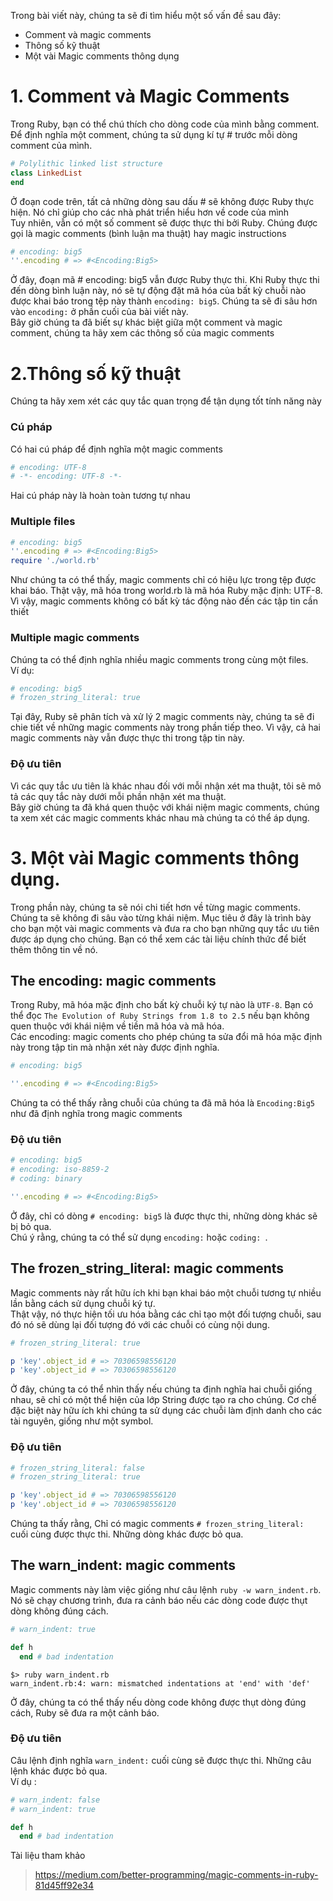 Trong bài viết này, chúng ta sẽ đi tìm hiểu một số vấn đề sau đây:
* Comment và magic comments
* Thông số kỹ thuật
* Một vài Magic comments thông dụng
# 1. Comment và Magic Comments
Trong Ruby, bạn có thể chú thích cho dòng code của mình bằng comment. Để định nghĩa một comment, chúng ta sử dụng kí tự # trước mỗi dòng comment của mình.
```ruby
# Polylithic linked list structure
class LinkedList
end
```
Ở đoạn code trên, tất cả những dòng sau dấu # sẽ không được Ruby thực hiện. Nó chỉ giúp cho các nhà phát triển hiểu hơn về code của mình <br>
Tuy nhiên, vẫn có một số comment sẽ được thực thi bởi Ruby. Chúng được gọi là magic comments (bình luận ma thuật) hay magic instructions

```ruby
# encoding: big5
''.encoding # => #<Encoding:Big5>
```
Ở đây, đoạn mã # encoding: big5  vẫn được Ruby thực thi. Khi Ruby thực thi đến dòng bình luận này, nó sẽ tự động đặt mã hóa của bất kỳ chuỗi nào được khai báo trong tệp này thành `encoding: big5`. Chúng ta sẽ đi sâu hơn vào `encoding:` ở phần cuối của bài viết này. <br>
Bây giờ chúng ta đã biết sự khác biệt giữa một comment và magic comment, chúng ta hãy xem các thông số của magic comments
# 2.Thông số kỹ thuật
Chúng ta hãy xem xét các quy tắc quan trọng để tận dụng tốt tính năng này
### Cú pháp
Có hai cú pháp để định nghĩa một magic comments
```ruby
# encoding: UTF-8
# -*- encoding: UTF-8 -*-
```
Hai cú pháp này là hoàn toàn tương tự nhau
### Multiple files
```ruby
# encoding: big5
''.encoding # => #<Encoding:Big5>
require './world.rb'

```
Như chúng ta có thể thấy, magic comments chỉ có hiệu lực trong tệp được khai báo. Thật vậy, mã hóa trong  world.rb là mã hóa Ruby mặc định: UTF-8.<br>
Vì vậy, magic comments không có bất kỳ tác động nào đến các tập tin cần thiết
### Multiple magic comments
Chúng ta có thể định nghĩa nhiều magic comments trong cùng một files.<br>
Ví dụ:
```ruby
# encoding: big5
# frozen_string_literal: true
```
Tại đây, Ruby sẽ phân tích và xử lý 2 magic comments này, chúng ta sẽ đi chie tiết về những magic comments này trong phần tiếp theo. Vì vậy, cả hai magic comments này vẫn được thực thi trong tập tin này.
### Độ ưu tiên
Vì các quy tắc ưu tiên là khác nhau đối với mỗi nhận xét ma thuật, tôi sẽ mô tả các quy tắc này dưới mỗi phần nhận xét ma thuật.<br>
Bây giờ chúng ta đã khá quen thuộc với khái niệm magic comments, chúng ta xem xét các magic comments khác nhau mà chúng ta có thể áp dụng.
# 3. Một vài Magic comments thông dụng.
Trong phần này, chúng ta sẽ nói chi tiết hơn về từng magic comments. Chúng ta sẽ không đi sâu vào từng khái niệm. Mục tiêu ở đây là trình bày cho bạn một vài magic comments và đưa ra cho bạn những quy tắc ưu tiên được áp dụng cho chúng. Bạn có thể xem các tài liệu chính thức để biết thêm thông tin về nó.
## The encoding: magic comments
Trong Ruby, mã hóa mặc định cho bất kỳ chuỗi ký tự nào là  `UTF-8`. Bạn có thể đọc `The Evolution of Ruby Strings from 1.8 to 2.5` nếu bạn không quen thuộc với khái niệm về tiền mã hóa và mã hóa.<br>
Các encoding: magic coments cho phép chúng ta sửa đổi mã hóa mặc định này trong tập tin mà nhận xét này được định nghĩa.
```ruby
# encoding: big5

''.encoding # => #<Encoding:Big5>

```
Chúng ta có thể thấy rằng chuỗi của chúng ta đã mã hóa là  `Encoding:Big5` như đã định nghĩa trong magic comments
### Độ ưu tiên
```ruby
# encoding: big5
# encoding: iso-8859-2
# coding: binary

''.encoding # => #<Encoding:Big5>
```
Ở đây, chỉ có dòng `# encoding: big5` là được thực thi, những dòng khác sẽ bị bỏ qua.<br>
Chú ý rằng, chúng ta có thể sử dụng `encoding:` hoặc `coding: `.
## The frozen_string_literal: magic comments
Magic comments này rất hữu ích khi bạn khai báo một chuỗi tương tự nhiều lần bằng cách sử dụng chuỗi ký tự. <br>
Thật vậy, nó thực hiện tối ưu hóa bằng các chỉ tạo một đối tượng chuỗi, sau đó nó sẽ dùng lại đối tượng đó với các chuỗi có cùng nội dung.
```ruby
# frozen_string_literal: true

p 'key'.object_id # => 70306598556120
p 'key'.object_id # => 70306598556120
```
Ở đây, chúng ta có thể nhìn thấy nếu chúng ta định nghĩa hai chuỗi giống nhau, sẽ chỉ có một thể hiện của lớp String được tạo ra cho chúng. Cơ chế đặc biệt này hữu ích khi chúng ta sử dụng các chuỗi làm định danh cho các tài nguyên, giống như một symbol.
### Độ ưu tiên
```ruby
# frozen_string_literal: false
# frozen_string_literal: true

p 'key'.object_id # => 70306598556120
p 'key'.object_id # => 70306598556120
```
Chúng ta thấy rằng, Chỉ có magic comments `# frozen_string_literal: ` cuối cùng được thực thi. Những dòng khác được bỏ qua.
## The warn_indent: magic comments
Magic comments này làm việc giống như câu lệnh `ruby -w warn_indent.rb`. Nó sẽ chạy chương trình, đưa ra cảnh báo nếu các dòng code được thụt dòng không đúng cách.
```ruby
# warn_indent: true

def h
  end # bad indentation
```
```
$> ruby warn_indent.rb
warn_indent.rb:4: warn: mismatched indentations at 'end' with 'def'
```
Ở đây, chúng ta có thể thấy nếu dòng code không được thụt dòng đúng cách, Ruby sẽ đưa ra một cảnh báo.
### Độ ưu tiên
Câu lệnh định nghĩa `warn_indent:` cuối cùng sẽ được thực thi. Những câu lệnh khác được bỏ qua. <br>
Ví dụ :
```ruby
# warn_indent: false
# warn_indent: true

def h
  end # bad indentation
```
Tài liệu tham khảo 
> https://medium.com/better-programming/magic-comments-in-ruby-81d45ff92e34
>